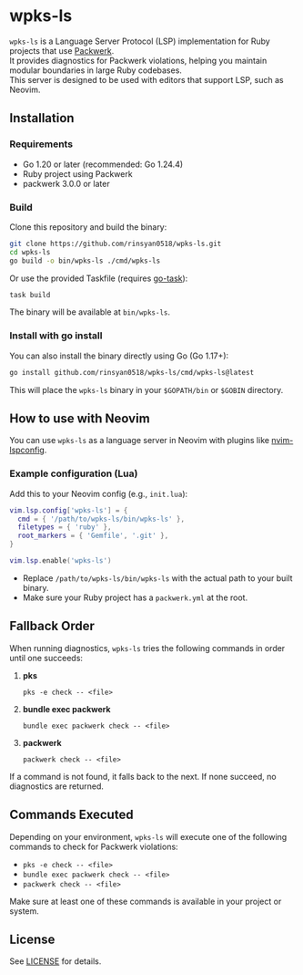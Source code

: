 # wpks-ls

`wpks-ls` is a Language Server Protocol (LSP) implementation for Ruby projects that use [Packwerk](https://github.com/Shopify/packwerk).  
It provides diagnostics for Packwerk violations, helping you maintain modular boundaries in large Ruby codebases.  
This server is designed to be used with editors that support LSP, such as Neovim.

## Installation

### Requirements

- Go 1.20 or later (recommended: Go 1.24.4)
- Ruby project using Packwerk
- packwerk 3.0.0 or later

### Build

Clone this repository and build the binary:

```sh
git clone https://github.com/rinsyan0518/wpks-ls.git
cd wpks-ls
go build -o bin/wpks-ls ./cmd/wpks-ls
```

Or use the provided Taskfile (requires [go-task](https://taskfile.dev/)):

```sh
task build
```

The binary will be available at `bin/wpks-ls`.

### Install with go install

You can also install the binary directly using Go (Go 1.17+):

```sh
go install github.com/rinsyan0518/wpks-ls/cmd/wpks-ls@latest
```

This will place the `wpks-ls` binary in your `$GOPATH/bin` or `$GOBIN` directory.

## How to use with Neovim

You can use `wpks-ls` as a language server in Neovim with plugins like [nvim-lspconfig](https://github.com/neovim/nvim-lspconfig).

### Example configuration (Lua)

Add this to your Neovim config (e.g., `init.lua`):

```lua
vim.lsp.config['wpks-ls'] = {
  cmd = { '/path/to/wpks-ls/bin/wpks-ls' },
  filetypes = { 'ruby' },
  root_markers = { 'Gemfile', '.git' },
}

vim.lsp.enable('wpks-ls')
```

- Replace `/path/to/wpks-ls/bin/wpks-ls` with the actual path to your built binary.
- Make sure your Ruby project has a `packwerk.yml` at the root.

## Fallback Order

When running diagnostics, `wpks-ls` tries the following commands in order until one succeeds:

1. **pks**  
   ```
   pks -e check -- <file>
   ```
2. **bundle exec packwerk**  
   ```
   bundle exec packwerk check -- <file>
   ```
3. **packwerk**  
   ```
   packwerk check -- <file>
   ```

If a command is not found, it falls back to the next. If none succeed, no diagnostics are returned.

## Commands Executed

Depending on your environment, `wpks-ls` will execute one of the following commands to check for Packwerk violations:

- `pks -e check -- <file>`
- `bundle exec packwerk check -- <file>`
- `packwerk check -- <file>`

Make sure at least one of these commands is available in your project or system.

## License

See [LICENSE](LICENSE) for details.
